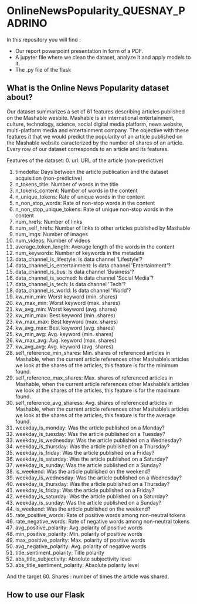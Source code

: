 # OnlineNewsPopularity_QUESNAY_PADRINO
In this repository you will find :
- Our report powerpoint presentation in form of a PDF.
- A jupyter file where we clean the dataset, analyze it and apply models to it.
- The .py file of the flask
## What is the Online News Popularity dataset about?
Our dataset summarizes  a set of 61 features describing articles published on the Mashable wesbite. Mashable is an international entertainment, culture, technology, science, social  digital media platform, news website, multi-platform media and entertainment company. The objective with these features it that we would predict the popularity of an article published on the Mashable website caracterized by the number of shares of an article. Every row of our dataset corresponds to an article and its features.

Features of the dataset:
0. url: URL of the article (non-predictive)
1. timedelta: Days between the article publication and the dataset acquisition (non-predictive)
2. n_tokens_title: Number of words in the title
3. n_tokens_content: Number of words in the content
4. n_unique_tokens: Rate of unique words in the content
5. n_non_stop_words: Rate of non-stop words in the content
6. n_non_stop_unique_tokens: Rate of unique non-stop words in the content
7. num_hrefs: Number of links
8. num_self_hrefs: Number of links to other articles published by Mashable
9. num_imgs: Number of images
10. num_videos: Number of videos
11. average_token_length: Average length of the words in the content
12. num_keywords: Number of keywords in the metadata
13. data_channel_is_lifestyle: Is data channel 'Lifestyle’? 
14. data_channel_is_entertainment: Is data channel 'Entertainment'?
15. data_channel_is_bus: Is data channel 'Business'?
16. data_channel_is_socmed: Is data channel 'Social Media'?
17. data_channel_is_tech: Is data channel 'Tech'?
18. data_channel_is_world: Is data channel 'World'?
19. kw_min_min: Worst keyword (min. shares)
20. kw_max_min: Worst keyword (max. shares)
21. kw_avg_min: Worst keyword (avg. shares)
22. kw_min_max: Best keyword (min. shares)
23. kw_max_max: Best keyword (max. shares)
24. kw_avg_max: Best keyword (avg. shares)
25. kw_min_avg: Avg. keyword (min. shares)
26. kw_max_avg: Avg. keyword (max. shares)
27. kw_avg_avg: Avg. keyword (avg. shares)
28. self_reference_min_shares: Min. shares of referenced articles in Mashable, when the current article references other Mashable’s articles we look at the shares of the articles, this feature is for the minimum found.
29. self_reference_max_shares: Max. shares of referenced articles in Mashable, when the current article references other Mashable’s articles we look at the shares of the articles, this feature is for the maximum found.
30. self_reference_avg_sharess: Avg. shares of referenced articles in Mashable, when the current article references other Mashable’s articles we look at the shares of the articles, this feature is for the average found.
31. weekday_is_monday: Was the article published on a Monday?
32. weekday_is_tuesday: Was the article published on a Tuesday?
33. weekday_is_wednesday: Was the article published on a Wednesday?
34. weekday_is_thursday: Was the article published on a Thursday?
35. weekday_is_friday: Was the article published on a Friday?
36. weekday_is_saturday: Was the article published on a Saturday?
37. weekday_is_sunday: Was the article published on a Sunday?
38. is_weekend: Was the article published on the weekend?
33. weekday_is_wednesday: Was the article published on a Wednesday?
34. weekday_is_thursday: Was the article published on a Thursday?
35. weekday_is_friday: Was the article published on a Friday?
36. weekday_is_saturday: Was the article published on a Saturday?
37. weekday_is_sunday: Was the article published on a Sunday?
38. is_weekend: Was the article published on the weekend?
48. rate_positive_words: Rate of positive words among non-neutral tokens
49. rate_negative_words: Rate of negative words among non-neutral tokens
50. avg_positive_polarity: Avg. polarity of positive words
51. min_positive_polarity: Min. polarity of positive words
52. max_positive_polarity: Max. polarity of positive words
53. avg_negative_polarity: Avg. polarity of negative words
57. title_sentiment_polarity: Title polarity
58. abs_title_subjectivity: Absolute subjectivity level
59. abs_title_sentiment_polarity: Absolute polarity level

And the target
60. Shares : number of times the article was shared.








## How to use our Flask
